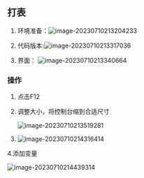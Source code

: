 ## 打表

1. 环境准备：![image-20230710213204233](C:\Users\GongT\AppData\Roaming\Typora\typora-user-images\image-20230710213204233.png)

2. 代码版本:![image-20230710213317036](C:\Users\GongT\AppData\Roaming\Typora\typora-user-images\image-20230710213317036.png)

3. 界面：
   ![image-20230710213340664](C:\Users\GongT\AppData\Roaming\Typora\typora-user-images\image-20230710213340664.png)

### 操作

1. 点击F12

2. 调整大小，将控制台缩到合适尺寸

   ![image-20230710213519281](C:\Users\GongT\AppData\Roaming\Typora\typora-user-images\image-20230710213519281.png)

3. ![image-20230710214316414](C:\Users\GongT\AppData\Roaming\Typora\typora-user-images\image-20230710214316414.png)

4.添加变量

![image-20230710214439314](C:\Users\GongT\AppData\Roaming\Typora\typora-user-images\image-20230710214439314.png)